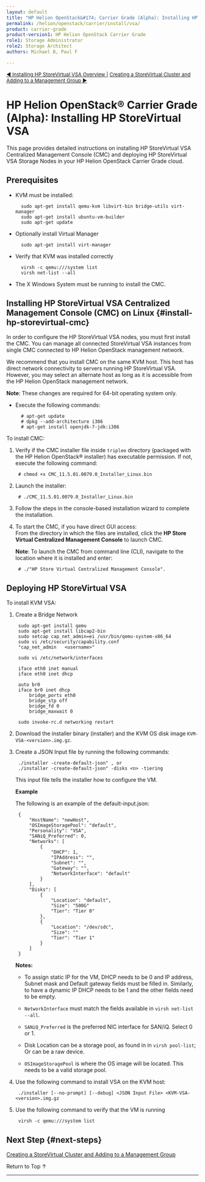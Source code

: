 ```yaml
---
layout: default
title: "HP Helion OpenStack&#174; Carrier Grade (Alpha): Installing HP StoreVirtual VSA"
permalink: /helion/openstack/carrier/install/vsa/
product: carrier-grade
product-version1: HP Helion OpenStack Carrier Grade
role1: Storage Administrator
role2: Storage Architect
authors: Michael B, Paul F

---
```

<!--UNDER REVISION-->


<script>

function PageRefresh {
onLoad="window.refresh"
}

PageRefresh();

</script>

<p style="font-size: small;"><a href="/helion/openstack/carrier/install/vsa/overview/">&#9664; Installing HP StoreVirtual VSA Overview </a> | <a href="/helion/openstack/carrier/install/vsa/cluster/">Creating a StoreVirtual Cluster and Adding to a Management Group &#9654;</a></p>

<!-- From Installing HPStoreVirtual.docx at https://wiki.hpcloud.net/pages/viewpage.action?pageId=49097241 -->

# HP Helion OpenStack&#174; Carrier Grade (Alpha): Installing HP StoreVirtual VSA

This page provides detailed instructions on installing HP StoreVirtual VSA Centralized Management Console (CMC) and deploying HP StoreVirtual VSA Storage Nodes in your HP Helion OpenStack Carrier Grade cloud.

## Prerequisites

* KVM must be installed:

		sudo apt-get install qemu-kvm libvirt-bin bridge-utils virt-manager
		sudo apt-get install ubuntu-vm-builder
		sudo apt-get update

* Optionally install Virtual Manager

		sudo apt-get install virt-manager

* Verify that KVM was installed correctly

		virsh -c qemu:///system list
		virsh net-list --all

* The X Windows System must be running to install the CMC.


## Installing HP StoreVirtual VSA Centralized Management Console (CMC) on Linux {#install-hp-storevirtual-cmc}

In order to configure the HP StoreVirtual VSA nodes, you must first install the CMC. You can manage all connected StoreVirtual VSA instances from single CMC connected to HP Helion OpenStack management network.

We recommend that you install CMC on the same KVM host. This host has direct network connectivity to servers running HP StoreVirtual VSA. However, you may select an alternate host as long as it is accessible from the HP Helion OpenStack management network.


**Note**: These changes are required for 64-bit operating system only.

* Execute the following commands:

		# apt-get update
		# dpkg --add-architecture i386
		# apt-get install openjdk-7-jdk:i386

To install CMC:

1. Verify if the CMC installer file inside `tripleo` directory (packaged with the HP Helion OpenStack&#174; installer) has executable permission. If not, execute the following command:

		# chmod +x CMC_11.5.01.0079.0_Installer_Linux.bin

2. Launch the installer:

		# ./CMC_11.5.01.0079.0_Installer_Linux.bin

3. Follow the steps in the console-based installation wizard to complete the installation.

4. To start the CMC, if you have direct GUI access:<br />
 From the directory in which the files are installed, click the **HP Store Virtual Centralized Management Console** to launch CMC.  

	**Note**: To launch the CMC from command line (CLI), navigate to the location where it is installed and enter: 

		# ./"HP Store Virtual Centralized Management Console".


## Deploying HP StoreVirtual VSA
<!-- From the StoreVirtual_VSA_for_HP_Helion_OpenStack_Installer-11.5.01.0079 readme -->

To install KVM VSA:

1. Create a Bridge Network

		sudo apt-get install qemu
		sudo apt-get install libcap2-bin
		sudo setcap cap_net_admin=ei /usr/bin/qemu-system-x86_64
		sudo vi /etc/security/capability.conf
		"cap_net_admin   <username>"

		sudo vi /etc/network/interfaces

		iface eth0 inet manual
		iface eth0 inet dhcp

		auto br0
		iface br0 inet dhcp
			bridge_ports eth0
			bridge_stp off
			bridge_fd 0
			bridge_maxwait 0
		
		sudo invoke-rc.d networking restart

2. Download the installer binary (installer) and the KVM OS disk image `KVM-VSA-<version>.img.gz`.

3. Create a JSON Input file by running the following commands: 

		./installer -create-default-json" , or 
		./installer -create-default-json" -disks <n> -tiering

	This input file tells the installer how to configure the VM. 
   
	**Example**

	The following is an example of the default-input.json: 

		{
			"HostName": "newHost", 
			"OSImageStoragePool": "default",
			"Personality": "VSA",
			"SANiQ_Preferred": 0,
			"Networks": [
				{   
					"DHCP": 1,
					"IPAddress": "", 
					"Subnet": "", 
					"Gateway": "",
					"NetworkInterface": "default"
				}   
			],  
			"Disks": [
				{   
					"Location": "default",
					"Size": "500G"
					"Tier": "Tier 0"
				},  
				{   
					"Location": "/dev/sdc",
					"Size": ""
					"Tier": "Tier 1"
				}   
			]   
		}

	**Notes:** 

	* To assign static IP for the VM, DHCP needs to be 0 and IP address, Subnet mask and Default gateway fields must be filled in. Similarly, to have a dynamic IP DHCP needs to be 1 and the other fields need to be empty. 

	* `NetworkInterface` must match the fields available in `virsh net-list --all`.
	
	* `SANiQ_Preferred` is the preferred NIC interface for SAN/iQ. Select 0 or 1.

	* Disk Location can be a storage pool, as found in in `virsh pool-list`; Or can be a raw device. 

	* `OSImageStoragePool` is where the OS image will be located. This needs to be a valid storage pool.

4. Use the following command to install VSA on the KVM host:

		./installer [--no-prompt] [--debug] <JSON Input File> <KVM-VSA-<version>.img.gz

5. Use the following command to verify that the VM is running

		virsh -c qemu:///system list

## Next Step {#next-steps}

[Creating a StoreVirtual Cluster and Adding to a Management Group](/helion/openstack/carrier/install/vsa/cluster/)


<a href="#top" style="padding:14px 0px 14px 0px; text-decoration: none;"> Return to Top &#8593; </a>

----

